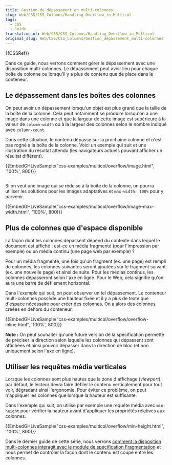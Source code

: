 ```yaml
---
title: Gestion du dépassement en multi-colonnes
slug: Web/CSS/CSS_Columns/Handling_Overflow_in_Multicol
tags:
  - CSS
  - Guide
translation_of: Web/CSS/CSS_Columns/Handling_Overflow_in_Multicol
original_slug: Web/CSS/CSS_Columns/Gestion_dépassement_multi-colonnes
---
```

<div>{{CSSRef}}</div>

<p>Dans ce guide, nous verrons comment gérer le dépassement avec une disposition multi-colonnes. Le dépassement peut avoir lieu pour chaque boîte de colonne ou lorsqu'il y a plus de contenu que de place dans le conteneur.</p>

<h2 id="Le_dépassement_dans_les_boîtes_des_colonnes">Le dépassement dans les boîtes des colonnes</h2>

<p>On peut avoir un dépassement lorsqu'un objet est plus grand que la taille de la boîte de la colonne. Cela peut notamment se produire lorsqu'on a une image dans une colonne et que la largeur de cette image est supérieure à la valeur de <code>column-width</code> ou à la largeur des colonnes selon le nombre indiqué avec <code>column-count</code>.</p>

<p>Dans cette situation, le contenu dépasse sur la prochaine colonne et n'est pas rogné à la boîte de la colonne. Voici un exemple qui suit et une illustration du résultat attendu (les navigateurs actuels pouvant afficher un résultat différent).</p>

<p>{{EmbedGHLiveSample("css-examples/multicol/overflow/image.html", '100%', 800)}}</p>

<p><img alt="" src="image-overflow-multicol.png"></p>

<p>Si on veut une image qui se réduise à la boîte de la colonne, on pourra utiliser les solutions pour les images adaptatives et <code>max-width: 100%</code> pour y parvenir.</p>

<p>{{EmbedGHLiveSample("css-examples/multicol/overflow/image-max-width.html", '100%', 800)}}</p>

<h2 id="Plus_de_colonnes_que_d'espace_disponible">Plus de colonnes que d'espace disponible</h2>

<p>La façon dont les colonnes dépassent dépend du contexte dans lequel le document est affiché : est-ce un média fragmenté (pour l'impression par exemple) ou un média continu (une page web par exemple) ?</p>

<p>Pour un média fragmenté, une fois qu'un fragment (ex. une page) est rempli de colonnes, les colonnes suivantes seront ajoutées sur le fragment suivant (ex. une nouvelle page) et ainsi de suite. Pour les médias continus, les colonnes dépasseront selon l'axe en ligne. Pour le Web, cela signifie qu'on aura une barre de défilement horizontal.</p>

<p>Dans l'exemple qui suit, on peut observer un tel dépassement. Le conteneur multi-colonnes possède une hauteur fixée et il y a plus de texte que d'espace nécessaire pour créer des colonnes. On a alors des colonnes créées en dehors du conteneur.</p>

<p>{{EmbedGHLiveSample("css-examples/multicol/overflow/overflow-inline.html", '100%', 800)}}</p>

<div class="note">
<p><strong>Note :</strong> On peut souhaiter qu'une future version de la spécification permette de préciser la direction selon laquelle les colonnes qui dépassent sont affichées et ainsi pouvoir dépasser dans la direction de bloc (et non uniquement selon l'axe en ligne).</p>
</div>

<h2 id="Utiliser_les_requêtes_média_verticales">Utiliser les requêtes média verticales</h2>

<p>Lorsque les colonnes sont plus hautes que la zone d'affichage (<em>viewport</em>), par défaut, le lecteur devra faire défiler le contenu verticalement pour tout voir, dégradant ainsi l'ergonomie. Pour éviter ce problème, on peut n'appliquer les colonnes que lorsque la hauteur est suffisante.</p>

<p>Dans l'exemple qui suit, on utilise par exemple une requête média avec <code>min-height</code> pour vérifier la hauteur avant d'appliquer les propriétés relatives aux colonnes.</p>

<p>{{EmbedGHLiveSample("css-examples/multicol/overflow/min-height.html", '100%', 800)}}</p>

<p>Dans le dernier guide de cette série, nous verrons <a href="/fr/docs/Web/CSS/CSS_Columns/Handling_content_breaks_in_multicol">comment la disposition multi-colonnes interagit avec le module de spécification Fragmentation</a> et nous permet de contrôler la façon dont le contenu est coupé entre les colonnes.</p>
